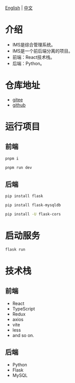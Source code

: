 [English](/README.md) | [中文](/README_zh-CN.md)

# 介绍
- IMS是综合管理系统。
- IMS是一个前后端分离的项目。
- 前端：React技术栈。
- 后端：Python。

# 仓库地址
- [gitee](https://gitee.com/xian-jin/IMS)
- [github](https://github.com/LiuXianJing/IMS)

# 运行项目
## 前端
```bash
pnpm i
```
```bash
pnpm run dev
```
## 后端
```bash
pip install flask
```
```bash
pip install flask-mysqldb
```
```bash
pip install -U flask-cors
```
# 启动服务
```bash
flask run
```

# 技术栈
## 前端
- React
- TypeScript
- Redux
- axios
- vite
- less
- and so on.
## 后端
- Python
- Flask
- MySQL
